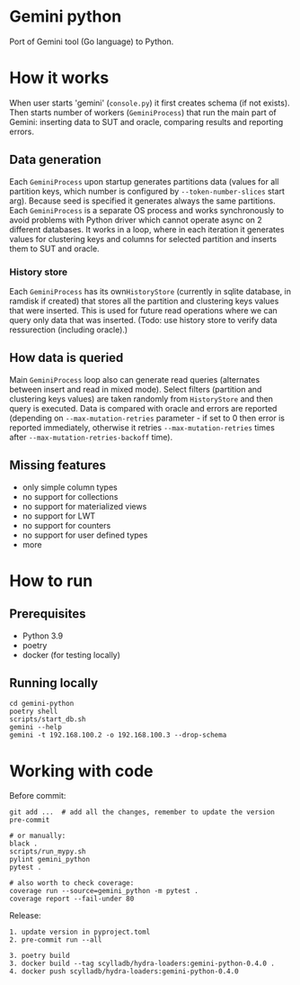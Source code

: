 # Gemini python
Port of Gemini tool (Go language) to Python.

# How it works
When user starts 'gemini' (`console.py`) it first creates schema (if not exists).
Then starts number of workers (`GeminiProcess`) that run the main part of Gemini:
inserting data to SUT and oracle, comparing results and reporting errors.
## Data generation
Each `GeminiProcess` upon startup generates partitions data (values for all partition keys,
which number is configured by `--token-number-slices` start arg).
Because seed is specified it generates always the same partitions.
Each `GeminiProcess` is a separate OS process and works synchronously to avoid problems with Python
driver which cannot operate async on 2 different databases.
It works in a loop, where in each iteration it generates values for clustering keys and columns for selected partition
and inserts them to SUT and oracle.
### History store
Each `GeminiProcess` has its own`HistoryStore` (currently in sqlite database, in ramdisk if created)
that stores all the partition and clustering keys values that were inserted. This is used for future
read operations where we can query only data that was inserted. (Todo: use history store to verify data ressurection (including oracle).)
## How data is queried
Main `GeminiProcess` loop also can generate read queries (alternates between insert and read in mixed mode).
Select filters (partition and clustering keys values) are taken randomly from `HistoryStore` and then query is executed.
Data is compared with oracle and errors are reported (depending on `--max-mutation-retries` parameter -
if set to 0 then error is reported immediately, otherwise it retries `--max-mutation-retries` times after
`--max-mutation-retries-backoff` time).

## Missing features
- only simple column types
- no support for collections
- no support for materialized views
- no support for LWT
- no support for counters
- no support for user defined types
- more

# How to run
## Prerequisites
- Python 3.9
- poetry
- docker (for testing locally)

## Running locally
```
cd gemini-python
poetry shell
scripts/start_db.sh
gemini --help
gemini -t 192.168.100.2 -o 192.168.100.3 --drop-schema
```

# Working with code

Before commit:
```
git add ...  # add all the changes, remember to update the version
pre-commit

# or manually:
black .
scripts/run_mypy.sh
pylint gemini_python
pytest .

# also worth to check coverage:
coverage run --source=gemini_python -m pytest .
coverage report --fail-under 80

```
Release:
```
1. update version in pyproject.toml
2. pre-commit run --all

3. poetry build
3. docker build --tag scylladb/hydra-loaders:gemini-python-0.4.0 .
4. docker push scylladb/hydra-loaders:gemini-python-0.4.0

```

